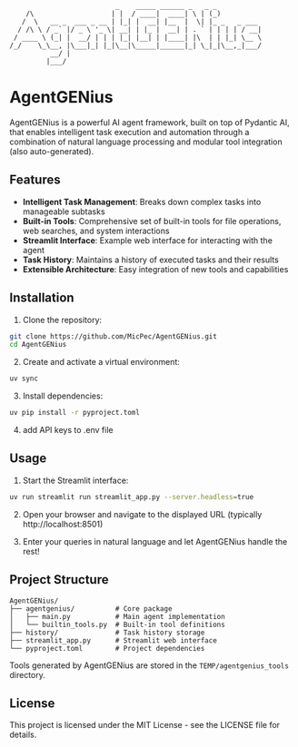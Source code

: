 ```
                          _    _____ ______ _   _ _           
    /\                   | |  / ____|  ____| \ | (_)          
   /  \   __ _  ___ _ __ | |_| |  __| |__  |  \| |_ _   _ ___ 
  / /\ \ / _` |/ _ \ '_ \| __| | |_ |  __| | . ` | | | | / __|
 / ____ \ (_| |  __/ | | | |_| |__| | |____| |\  | | |_| \__ \
/_/    \_\__, |\___|_| |_|\__|\_____|______|_| \_|_|\__,_|___/
          __/ |                                               
         |___/                                                
```


# AgentGENius

AgentGENius is a powerful AI agent framework, built on top of Pydantic AI, that enables intelligent task execution and automation through a combination of natural language processing and modular tool integration (also auto-generated).

## Features

- **Intelligent Task Management**: Breaks down complex tasks into manageable subtasks
- **Built-in Tools**: Comprehensive set of built-in tools for file operations, web searches, and system interactions
- **Streamlit Interface**: Example web interface for interacting with the agent
- **Task History**: Maintains a history of executed tasks and their results
- **Extensible Architecture**: Easy integration of new tools and capabilities

## Installation

1. Clone the repository:
```bash
git clone https://github.com/MicPec/AgentGENius.git
cd AgentGENius
```

2. Create and activate a virtual environment:
```bash
uv sync
```

3. Install dependencies:
```bash
uv pip install -r pyproject.toml
```

4. add API keys to .env file

## Usage

1. Start the Streamlit interface:
```bash
uv run streamlit run streamlit_app.py --server.headless=true
```

2. Open your browser and navigate to the displayed URL (typically http://localhost:8501)

3. Enter your queries in natural language and let AgentGENius handle the rest!

## Project Structure

```
AgentGENius/
├── agentgenius/          # Core package
│   ├── main.py           # Main agent implementation
│   └── builtin_tools.py  # Built-in tool definitions
├── history/              # Task history storage
├── streamlit_app.py      # Streamlit web interface
└── pyproject.toml        # Project dependencies
```

Tools generated by AgentGENius are stored in the `TEMP/agentgenius_tools` directory.

## License

This project is licensed under the MIT License - see the LICENSE file for details.
